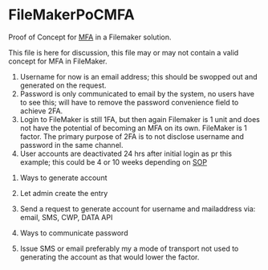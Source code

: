 # FileMakerPoCMFA
Proof of Concept for [MFA](https://en.wikipedia.org/wiki/Multi-factor_authentication) in a Filemaker solution.

This file is here for discussion, this file may or may not contain a valid concept for MFA in FileMaker.

1) Username for now is an email address; this should be swopped out and generated on the request.
2) Password is only communicated to email by the system, no users have to see this; will have to remove the password convenience field to achieve 2FA.
3) Login to FileMaker is still 1FA, but then again Filemaker is 1 unit and does not have the potential of becoming an MFA on its own. FileMaker is 1 factor. The primary purpose of 2FA is to not disclose username and password in the same channel.
4) User accounts are deactivated 24 hrs after initial login as pr this example; this could be 4 or 10 weeks depending on [SOP](https://en.wikipedia.org/wiki/Standard_operating_procedure)



1. Ways to generate account
  1. Let admin create the entry
  1. Send a request to generate account for username and mailaddress via: email, SMS, CWP, DATA API



2. Ways to communicate password
  1. Issue SMS or email preferably my a mode of transport not used to generating the account as that would lower the factor. 
